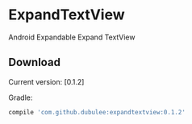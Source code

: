 # ExpandTextView
Android Expandable Expand TextView

Download
--------

Current version: [0.1.2]

Gradle:
```groovy
compile 'com.github.dubulee:expandtextview:0.1.2'
```
